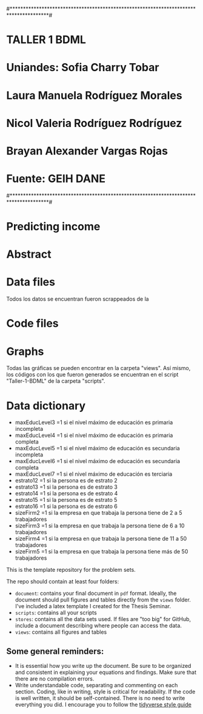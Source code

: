 #**************************************************************************************#
#                                    TALLER 1 BDML                                     #
#                        Uniandes: Sofia Charry Tobar                                  #
#                                  Laura Manuela Rodríguez Morales                     #
#                                  Nicol Valeria Rodríguez Rodríguez                   #
#                                  Brayan Alexander Vargas Rojas                       #
#                          Fuente: GEIH DANE                                           #
#**************************************************************************************#


# Predicting income

# Abstract

# Data files
Todos los datos se encuentran fueron scrappeados de la 


# Code files

# Graphs

Todas las gráficas se pueden encontrar en la carpeta "views". Así mismo, los códigos con los que fueron generados se encuentran en el script "Taller-1-BDML" de la carpeta "scripts".

# Data dictionary
- maxEducLevel3                          =1 si el nivel máximo de educación es primaria incompleta
- maxEducLevel4                          =1 si el nivel máximo de educación es primaria completa
- maxEducLevel5                          =1 si el nivel máximo de educación es secundaria incompleta
- maxEducLevel6                          =1 si el nivel máximo de educación es secundaria completa
- maxEducLevel7                          =1 si el nivel máximo de educación es terciaria
- estrato12                              =1 si la persona es de estrato 2
- estrato13                              =1 si la persona es de estrato 3
- estrato14                              =1 si la persona es de estrato 4
- estrato15                              =1 si la persona es de estrato 5
- estrato16                              =1 si la persona es de estrato 6
- sizeFirm2                              =1 si la empresa en que trabaja la persona tiene de 2 a 5 trabajadores
- sizeFirm3                              =1 si la empresa en que trabaja la persona tiene de 6 a 10 trabajadores
- sizeFirm4                              =1 si la empresa en que trabaja la persona tiene de 11 a 50 trabajadores
- sizeFirm5                              =1 si la empresa en que trabaja la persona tiene más de 50 trabajadores





This is the template repository for the problem sets.

The repo should contain at least four folders:

- `document`: contains your final document in `pdf` format. Ideally, the document should pull figures and tables directly from the `views` folder. I've included a latex template I created for the Thesis Seminar. 
- `scripts`: contains all your scripts
- `stores`: contains all the data sets used. If files are "too big" for GitHub, include a document describing where people can access the data.
- `views`: contains all figures and tables



## Some general reminders: 

- It is essential how you write up the document. Be sure to be organized and consistent in explaining your equations and findings. Make sure that there are no compilation errors.
- Write understandable code, separating and commenting on each section. Coding, like in writing, style is critical for readability. If the code is well written, it should be self-contained. There is no need to write everything you did. I encourage you to follow the [tidyverse style guide](https://style.tidyverse.org/)

